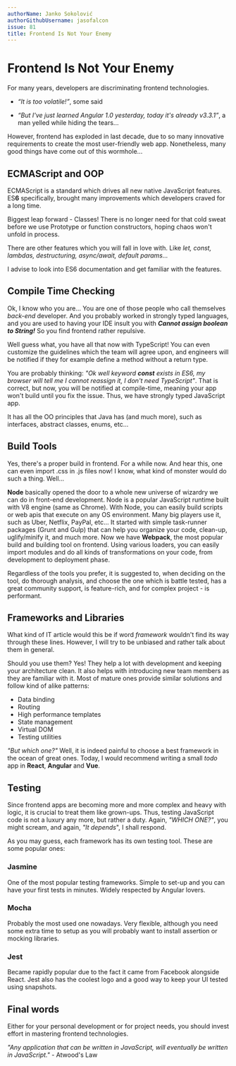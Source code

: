 ```yaml
---
authorName: Janko Sokolović
authorGithubUsername: jasofalcon
issue: 81
title: Frontend Is Not Your Enemy
---
```

# Frontend Is Not Your Enemy

For many years, developers are discriminating frontend technologies.

* _“It is too volatile!”_, some said

* _“But I've just learned Angular 1.0 yesterday, today it's already v3.3.1”_, a man yelled while hiding the tears...

However, frontend has exploded in last decade, due to so many innovative requirements to create the most user-friendly web app.
Nonetheless, many good things have come out of this wormhole...

## ECMAScript and OOP

ECMAScript is a standard which drives all new native JavaScript features. ES**6** specifically, brought many improvements which developers craved for a long time.

Biggest leap forward - Classes! There is no longer need for that cold sweat before we use Prototype or function constructors, hoping chaos won't unfold in process.

There are other features which you will fall in love with. Like _let, const, lambdas, destructuring, async/await, default params..._

I advise to look into ES6 documentation and get familiar with the features.

## Compile Time Checking

Ok, I know who you are... You are one of those people who call themselves _back-end_ developer. And you probably worked in strongly typed languages, and you are used to having your IDE insult you with **_Cannot assign boolean to String!_** So you find frontend rather repulsive.

Well guess what, you have all that now with TypeScript! You can even customize the guidelines which the team will agree upon, and engineers will be notified if they for example define a method without a return type.

You are probably thinking: _"Ok well keyword **const** exists in ES6, my browser will tell me I cannot reassign it, I don't need TypeScript"_. That is correct, but now, you will be notified at compile-time, meaning your app won't build until you fix the issue. Thus, we have strongly typed JavaScript app.

It has all the OO principles that Java has (and much more), such as interfaces, abstract classes, enums, etc...

## Build Tools

Yes, there's a proper build in frontend. For a while now. And hear this, one can even import .css in .js files now! I know, what kind of monster would do such a thing. Well...

**Node** basically opened the door to a whole new universe of wizardry we can do in front-end development. Node is a popular JavaScript runtime built with V8 engine (same as Chrome). With Node, you can easily build scripts or web apis that execute on any OS environment. Many big players use it, such as Uber, Netflix, PayPal, etc... 
It started with simple task-runner packages (Grunt and Gulp) that can help you organize your code, clean-up, uglify/minify it, and much more. Now we have **Webpack**, the most popular build and building tool on frontend. Using various loaders, you can easily import modules and do all kinds of transformations on your code, from development to deployment phase.

Regardless of the tools you prefer, it is suggested to, when deciding on the tool, do thorough analysis, and choose the one which is battle tested, has a great community support, is feature-rich, and for complex project - is performant.

## Frameworks and Libraries

What kind of IT article would this be if word *framework* wouldn't find its way through these lines. However, I will try to be unbiased and rather talk about them in general.

Should you use them? Yes! They help a lot with development and keeping your architecture clean. It also helps with introducing new team members as they are familiar with it.
Most of mature ones provide similar solutions and follow kind of alike patterns:

* Data binding
* Routing
* High performance templates
* State management
* Virtual DOM
* Testing utilities

_"But which one?"_ Well, it is indeed painful to choose a best framework in the ocean of great ones. Today, I would recommend writing a small _todo_ app in **React**, **Angular** and **Vue**.

## Testing

Since frontend apps are becoming more and more complex and heavy with logic, it is crucial to treat them like grown-ups. Thus, testing JavaScript code is not a luxury any more, but rather a duty.
Again, _"WHICH ONE?"_, you might scream, and again, _"It depends_", I shall respond.

As you may guess, each framework has its own testing tool.
These are some popular ones:

### Jasmine

One of the most popular testing frameworks. Simple to set-up and you can have your first tests in minutes. Widely respected by Angular lovers.

### Mocha

Probably the most used one nowadays. Very flexible, although you need some extra time to setup as you will probably want to install assertion or mocking libraries.

### Jest

Became rapidly popular due to the fact it came from Facebook alongside React. Jest also has the coolest logo and a good way to keep your UI tested using snapshots.

## Final words

Either for your personal development or for project needs, you should invest effort in mastering frontend technologies.

_"Any application that can be written in JavaScript, will eventually be written in JavaScript."_ - Atwood's Law
